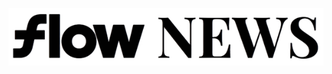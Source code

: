 ![](https://raw.githubusercontent.com/Flow-Streaming-Co-Ltd/flownews/refs/heads/host/flow_news_4.png)
